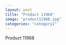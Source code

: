 ```yaml
---
layout: post
title: "Product 11968"
image: "product11968.jpg"
categories: "category1"
---
```

Product 11968
